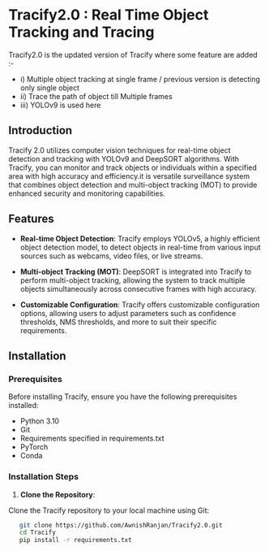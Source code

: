 # Tracify2.0 : Real Time Object Tracking and Tracing 

Tracify2.0  is the updated version of Tracify where some feature are added :-
-   i) Multiple object tracking at single frame / previous version is detecting only single object 
-  ii) Trace the path of object till Multiple frames
- iii) YOLOv9 is used here 


    
  

## Introduction

Tracify 2.0  utilizes computer vision techniques for real-time object detection and tracking with YOLOv9 and DeepSORT algorithms. With Tracify, you can monitor and track objects or individuals within a specified area with high accuracy and efficiency.it is versatile surveillance system that combines object detection and multi-object tracking (MOT) to provide enhanced security and monitoring capabilities.

## Features

- **Real-time Object Detection**: Tracify employs YOLOv5, a highly efficient object detection model, to detect objects in real-time from various input sources such as webcams, video files, or live streams.

- **Multi-object Tracking (MOT)**: DeepSORT is integrated into Tracify to perform multi-object tracking, allowing the system to track multiple objects simultaneously across consecutive frames with high accuracy.

- **Customizable Configuration**: Tracify offers customizable configuration options, allowing users to adjust parameters such as confidence thresholds, NMS thresholds, and more to suit their specific requirements.

## Installation

### Prerequisites

Before installing Tracify, ensure you have the following prerequisites installed:

- Python 3.10
- Git
- Requirements specified in requirements.txt
- PyTorch
- Conda

### Installation Steps

1. **Clone the Repository**:

 Clone the Tracify repository to your local machine using Git:
```bash
   git clone https://github.com/AwnishRanjan/Tracify2.0.git
   cd Tracify
   pip install -r requirements.txt
